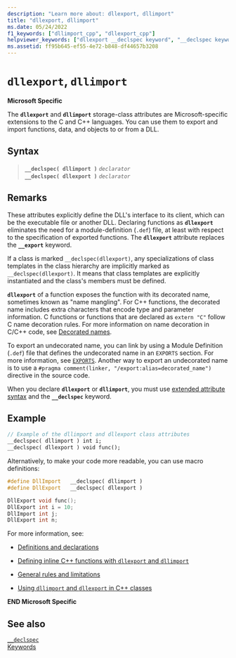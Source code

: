 ```yaml
---
description: "Learn more about: dllexport, dllimport"
title: "dllexport, dllimport"
ms.date: 05/24/2022
f1_keywords: ["dllimport_cpp", "dllexport_cpp"]
helpviewer_keywords: ["dllexport __declspec keyword", "__declspec keyword [C++], dllexport", "dllimport __declspec keyword", "__declspec keyword [C++], dllimport"]
ms.assetid: ff95b645-ef55-4e72-b848-df44657b3208
---
```

# `dllexport`, `dllimport`

**Microsoft Specific**

The **`dllexport`** and **`dllimport`** storage-class attributes are Microsoft-specific extensions to the C and C++ languages. You can use them to export and import functions, data, and objects to or from a DLL.

## Syntax

> **`__declspec( dllimport )`** *`declarator`*\
> **`__declspec( dllexport )`** *`declarator`*

## Remarks

These attributes explicitly define the DLL's interface to its client, which can be the executable file or another DLL. Declaring functions as **`dllexport`** eliminates the need for a module-definition (`.def`) file, at least with respect to the specification of exported functions. The **`dllexport`** attribute replaces the **`__export`** keyword.

If a class is marked `__declspec(dllexport)`, any specializations of class templates in the class hierarchy are implicitly marked as `__declspec(dllexport)`. It means that class templates are explicitly instantiated and the class's members must be defined.

**`dllexport`** of a function exposes the function with its decorated name, sometimes known as "name mangling". For C++ functions, the decorated name includes extra characters that encode type and parameter information. C functions or functions that are declared as `extern "C"` follow C name decoration rules. For more information on name decoration in C/C++ code, see [Decorated names](../build/reference/decorated-names.md).

To export an undecorated name, you can link by using a Module Definition (`.def`) file that defines the undecorated name in an `EXPORTS` section. For more information, see [`EXPORTS`](../build/reference/exports.md). Another way to export an undecorated name is to use a `#pragma comment(linker, "/export:alias=decorated_name")` directive in the source code.

When you declare **`dllexport`** or **`dllimport`**, you must use [extended attribute syntax](../cpp/declspec.md) and the **`__declspec`** keyword.

## Example

```cpp
// Example of the dllimport and dllexport class attributes
__declspec( dllimport ) int i;
__declspec( dllexport ) void func();
```

Alternatively, to make your code more readable, you can use macro definitions:

```cpp
#define DllImport   __declspec( dllimport )
#define DllExport   __declspec( dllexport )

DllExport void func();
DllExport int i = 10;
DllImport int j;
DllExport int n;
```

For more information, see:

- [Definitions and declarations](../cpp/definitions-and-declarations-cpp.md)

- [Defining inline C++ functions with `dllexport` and `dllimport`](../cpp/defining-inline-cpp-functions-with-dllexport-and-dllimport.md)

- [General rules and limitations](../cpp/general-rules-and-limitations.md)

- [Using `dllimport` and `dllexport` in C++ classes](../cpp/using-dllimport-and-dllexport-in-cpp-classes.md)

**END Microsoft Specific**

## See also

[`__declspec`](../cpp/declspec.md)\
[Keywords](../cpp/keywords-cpp.md)
